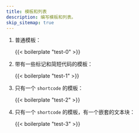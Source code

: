 ```yaml
---
title: 模板和列表
description: 编写模板和列表。
skip_sitemap: true
---
```


1. 普通模板：

    {{< boilerplate "test-0" >}}

1. 带有一些标记和简短代码的模板：

    {{< boilerplate "test-1" >}}

1. 只有一个 `shortcode` 的模板：

    {{< boilerplate "test-2" >}}

1. 只有一个 `shortcode` 的模板，有一个嵌套的文本块：

    {{< boilerplate "test-3" >}}
